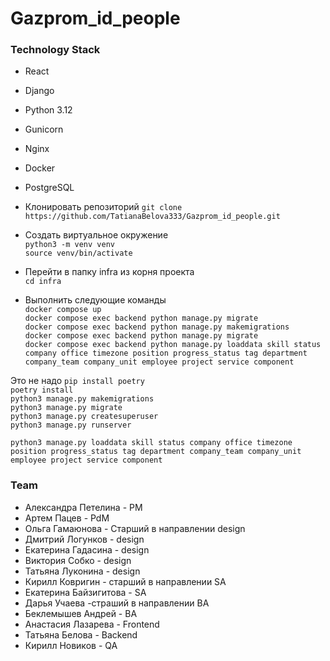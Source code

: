 # Gazprom_id_people

### Technology Stack
* React
* Django 
* Python 3.12
* Gunicorn
* Nginx
* Docker
* PostgreSQL


* Клонировать репозиторий
`git clone https://github.com/TatianaBelova333/Gazprom_id_people.git`

* Создать виртуальное окружение<br>
`python3 -m venv venv`<br>
`source venv/bin/activate`<br>

* Перейти в папку infra из корня проекта<br>
`cd infra`<br>
* Выполнить следующие команды<br>
`docker compose up`<br>
`docker compose exec backend python manage.py migrate`<br>
`docker compose exec backend python manage.py makemigrations`<br>
`docker compose exec backend python manage.py migrate`<br>
`docker compose exec backend python manage.py loaddata skill status company office timezone position progress_status tag department company_team company_unit employee project service component`<br>




Это не надо
`pip install poetry`<br>
`poetry install`<br>
`python3 manage.py makemigrations`<br>
`python3 manage.py migrate`<br>
`python3 manage.py createsuperuser`<br>
`python3 manage.py runserver`<br>


```
python3 manage.py loaddata skill status company office timezone position progress_status tag department company_team company_unit employee project service component

```

### Team

* Александра Петелина - PM<br>
* Артем Пацев - PdM<br>
* Ольга Гамаюнова - Старший в направлении design<br>
* Дмитрий Логунков - design<br>
* Екатерина Гадасина - design<br>
* Виктория Собко - design<br>
* Татьяна Луконина - design<br>
* Кирилл Ковригин - старший в направлении SA<br>
* Екатерина Байзигитова -  SA<br>
* Дарья Учаева -страший в направлении BA<br>
* Беклемышев Андрей - BA<br>
* Анастасия Лазарева - Frontend<br>
* Татьяна Белова - Backend<br>
* Кирилл Новиков -  QA<br>
